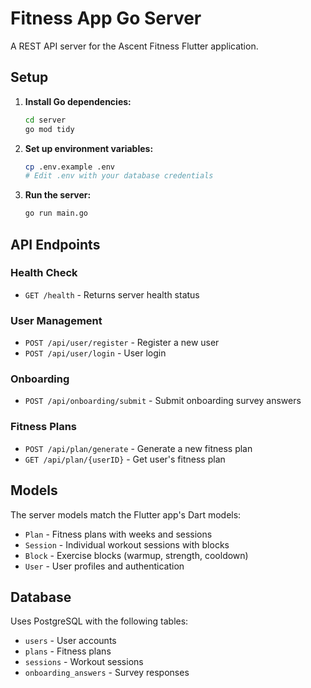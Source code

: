 # Fitness App Go Server

A REST API server for the Ascent Fitness Flutter application.

## Setup

1. **Install Go dependencies:**
   ```bash
   cd server
   go mod tidy
   ```

2. **Set up environment variables:**
   ```bash
   cp .env.example .env
   # Edit .env with your database credentials
   ```

3. **Run the server:**
   ```bash
   go run main.go
   ```

## API Endpoints

### Health Check
- `GET /health` - Returns server health status

### User Management
- `POST /api/user/register` - Register a new user
- `POST /api/user/login` - User login

### Onboarding
- `POST /api/onboarding/submit` - Submit onboarding survey answers

### Fitness Plans  
- `POST /api/plan/generate` - Generate a new fitness plan
- `GET /api/plan/{userID}` - Get user's fitness plan

## Models

The server models match the Flutter app's Dart models:
- `Plan` - Fitness plans with weeks and sessions
- `Session` - Individual workout sessions with blocks
- `Block` - Exercise blocks (warmup, strength, cooldown)
- `User` - User profiles and authentication

## Database

Uses PostgreSQL with the following tables:
- `users` - User accounts
- `plans` - Fitness plans  
- `sessions` - Workout sessions
- `onboarding_answers` - Survey responses
